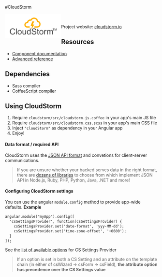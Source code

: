 #CloudStorm

<a href="http://cloudstorm.io"><img src="./doc/images/logo.png" height="80" align="left" hspace="1" vspace="1"></a>
<br />
<br />
Project website: [cloudstorm.io](http://cloudstorm.io)  

## Resources
* [Component documentation](doc/components/components.md)  
* [Advanced reference](doc/components/under_the_hood.md)

## Dependencies
* Sass compiler
* CoffeeScript compiler

## Using CloudStorm

1. Require `cloudstorm/src/cloudstorm.js.coffee` in your app's main JS file
1. Require `cloudstorm/src/cloudstorm.css.scss` in your app's main CSS file
1. Inject `"cloudStorm"` as dependency in your Angular app
1. Enjoy!

#### Data format / required API
CloudStorm uses the [JSON API format](http://jsonapi.org/format/#document-structure) and convetions for client-server communications.

> If you are unsure whether your backed serves data in the right format, there are [dozens of libraries](http://jsonapi.org/implementations/) to choose from which implement JSON API in Node.js, Ruby, PHP, Python, Java, .NET and more!

#### Configuring CloudStorm settings

You can use the angular `module.config` method to provide app-wide defaults.
**Example**
```
angular.module("myApp").config([
  'csSettingsProvider', function(csSettingsProvider) {
    csSettingsProvider.set('date-format', 'yyy-MM-dd');
    csSettingsProvider.set('time-zone-offset', '+0600');
  }
]);
```

See the [list of available options](#cs-settings-provider) for CS Settings Provider

> If an option is set in both a CS Setting and an attribute on the template chain (in either of csWizard -> csForm -> csField), **the attribute option has precedence over the CS Settings value**
